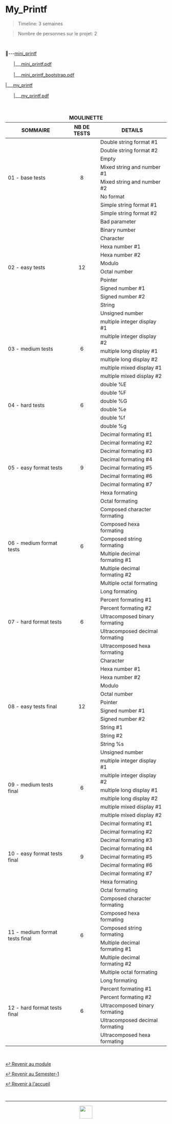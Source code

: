 # My_Printf

> Timeline: 3 semaines

> Nombre de personnes sur le projet: 2

<br>

📂---[mini_printf](https://github.com/Studio-17/Epitech-Subjects/tree/main/Semester-1/B-CPE-101/My_Printf/mini_printf)

ㅤㅤ|\_\_\_[mini_printf.pdf](https://github.com/Studio-17/Epitech-Subjects/blob/main/Semester-1/B-CPE-101/My_Printf/mini_printf/mini_printf.pdf)

ㅤㅤ|\_\_\_[mini_printf_bootstrap.pdf](https://github.com/Studio-17/Epitech-Subjects/blob/main/Semester-1/B-CPE-101/My_Printf/mini_printf/mini_printf_bootstrap.pdf)

|\_\_\_[my_printf](https://github.com/Studio-17/Epitech-Subjects/tree/main/Semester-1/B-CPE-101/My_Printf/my_printf)

ㅤㅤ|\_\_\_[my_printf.pdf](https://github.com/Studio-17/Epitech-Subjects/blob/main/Semester-1/B-CPE-101/My_Printf/my_printf/my_printf.pdf)


<br>


<table align="center">
    <thead>
        <tr>
            <td colspan="3" align="center"><strong>MOULINETTE</strong></td>
        </tr>
        <tr>
            <th>SOMMAIRE</th>
            <th>NB DE TESTS</th>
            <th>DETAILS</th>
        </tr>
    </thead>
    <tbody>
        <tr>
            <td rowspan="8">01 - base tests</td>
            <td rowspan="8" style="text-align: center;">8</td>
            <td>Double string format #1</td>
        </tr>
    		<tr>
			<td>Double string format #2</td>
		</tr>
		<tr>
			<td>Empty</td>
		</tr>
		<tr>
			<td>Mixed string and number #1</td>
		</tr>
		<tr>
			<td>Mixed string and number #2</td>
		</tr>
		<tr>
			<td>No format</td>
		</tr>
		<tr>
			<td>Simple string format #1</td>
		</tr>
		<tr>
			<td>Simple string format #2</td>
		</tr>
        <tr>
            <td rowspan="12">02 - easy tests</td>
            <td rowspan="12" style="text-align: center;">12</td>
            <td>Bad parameter</td>
        </tr>
    		<tr>
			<td>Binary number</td>
		</tr>
		<tr>
			<td>Character</td>
		</tr>
		<tr>
			<td>Hexa number #1</td>
		</tr>
		<tr>
			<td>Hexa number #2</td>
		</tr>
		<tr>
			<td>Modulo</td>
		</tr>
		<tr>
			<td>Octal number</td>
		</tr>
		<tr>
			<td>Pointer</td>
		</tr>
		<tr>
			<td>Signed number #1</td>
		</tr>
		<tr>
			<td>Signed number #2</td>
		</tr>
		<tr>
			<td>String</td>
		</tr>
		<tr>
			<td>Unsigned number</td>
		</tr>
        <tr>
            <td rowspan="6">03 - medium tests</td>
            <td rowspan="6" style="text-align: center;">6</td>
            <td>multiple integer display #1</td>
        </tr>
    		<tr>
			<td>multiple integer display #2</td>
		</tr>
		<tr>
			<td>multiple long display #1</td>
		</tr>
		<tr>
			<td>multiple long display #2</td>
		</tr>
		<tr>
			<td>multiple mixed display #1</td>
		</tr>
		<tr>
			<td>multiple mixed display #2</td>
		</tr>
        <tr>
            <td rowspan="6">04 - hard tests</td>
            <td rowspan="6" style="text-align: center;">6</td>
            <td>double %E</td>
        </tr>
    		<tr>
			<td>double %F</td>
		</tr>
		<tr>
			<td>double %G</td>
		</tr>
		<tr>
			<td>double %e</td>
		</tr>
		<tr>
			<td>double %f</td>
		</tr>
		<tr>
			<td>double %g</td>
		</tr>
        <tr>
            <td rowspan="9">05 - easy format tests</td>
            <td rowspan="9" style="text-align: center;">9</td>
            <td>Decimal formating #1</td>
        </tr>
    		<tr>
			<td>Decimal formating #2</td>
		</tr>
		<tr>
			<td>Decimal formating #3</td>
		</tr>
		<tr>
			<td>Decimal formating #4</td>
		</tr>
		<tr>
			<td>Decimal formating #5</td>
		</tr>
		<tr>
			<td>Decimal formating #6</td>
		</tr>
		<tr>
			<td>Decimal formating #7</td>
		</tr>
		<tr>
			<td>Hexa formating</td>
		</tr>
		<tr>
			<td>Octal formating</td>
		</tr>
        <tr>
            <td rowspan="6">06 - medium format tests</td>
            <td rowspan="6" style="text-align: center;">6</td>
            <td>Composed character formating</td>
        </tr>
    		<tr>
			<td>Composed hexa formating</td>
		</tr>
		<tr>
			<td>Composed string formating</td>
		</tr>
		<tr>
			<td>Multiple decimal formating #1</td>
		</tr>
		<tr>
			<td>Multiple decimal formating #2</td>
		</tr>
		<tr>
			<td>Multiple octal formating</td>
		</tr>
        <tr>
            <td rowspan="6">07 - hard format tests</td>
            <td rowspan="6" style="text-align: center;">6</td>
            <td>Long formating</td>
        </tr>
    		<tr>
			<td>Percent formating #1</td>
		</tr>
		<tr>
			<td>Percent formating #2</td>
		</tr>
		<tr>
			<td>Ultracomposed binary formating</td>
		</tr>
		<tr>
			<td>Ultracomposed decimal formating</td>
		</tr>
		<tr>
			<td>Ultracomposed hexa formating</td>
		</tr>
        <tr>
            <td rowspan="12">08 - easy tests final</td>
            <td rowspan="12" style="text-align: center;">12</td>
            <td>Character</td>
        </tr>
    		<tr>
			<td>Hexa number #1</td>
		</tr>
		<tr>
			<td>Hexa number #2</td>
		</tr>
		<tr>
			<td>Modulo</td>
		</tr>
		<tr>
			<td>Octal number</td>
		</tr>
		<tr>
			<td>Pointer</td>
		</tr>
		<tr>
			<td>Signed number #1</td>
		</tr>
		<tr>
			<td>Signed number #2</td>
		</tr>
		<tr>
			<td>String #1</td>
		</tr>
		<tr>
			<td>String #2</td>
		</tr>
		<tr>
			<td>String %s</td>
		</tr>
		<tr>
			<td>Unsigned number</td>
		</tr>
        <tr>
            <td rowspan="6">09 - medium tests final</td>
            <td rowspan="6" style="text-align: center;">6</td>
            <td>multiple integer display #1</td>
        </tr>
    		<tr>
			<td>multiple integer display #2</td>
		</tr>
		<tr>
			<td>multiple long display #1</td>
		</tr>
		<tr>
			<td>multiple long display #2</td>
		</tr>
		<tr>
			<td>multiple mixed display #1</td>
		</tr>
		<tr>
			<td>multiple mixed display #2</td>
		</tr>
        <tr>
            <td rowspan="9">10 - easy format tests final</td>
            <td rowspan="9" style="text-align: center;">9</td>
            <td>Decimal formating #1</td>
        </tr>
    		<tr>
			<td>Decimal formating #2</td>
		</tr>
		<tr>
			<td>Decimal formating #3</td>
		</tr>
		<tr>
			<td>Decimal formating #4</td>
		</tr>
		<tr>
			<td>Decimal formating #5</td>
		</tr>
		<tr>
			<td>Decimal formating #6</td>
		</tr>
		<tr>
			<td>Decimal formating #7</td>
		</tr>
		<tr>
			<td>Hexa formating</td>
		</tr>
		<tr>
			<td>Octal formating</td>
		</tr>
        <tr>
            <td rowspan="6">11 - medium format tests final</td>
            <td rowspan="6" style="text-align: center;">6</td>
            <td>Composed character formating</td>
        </tr>
    		<tr>
			<td>Composed hexa formating</td>
		</tr>
		<tr>
			<td>Composed string formating</td>
		</tr>
		<tr>
			<td>Multiple decimal formating #1</td>
		</tr>
		<tr>
			<td>Multiple decimal formating #2</td>
		</tr>
		<tr>
			<td>Multiple octal formating</td>
		</tr>
        <tr>
            <td rowspan="6">12 - hard format tests final</td>
            <td rowspan="6" style="text-align: center;">6</td>
            <td>Long formating</td>
        </tr>
    		<tr>
			<td>Percent formating #1</td>
		</tr>
		<tr>
			<td>Percent formating #2</td>
		</tr>
		<tr>
			<td>Ultracomposed binary formating</td>
		</tr>
		<tr>
			<td>Ultracomposed decimal formating</td>
		</tr>
		<tr>
			<td>Ultracomposed hexa formating</td>
		</tr>
	</tbody>
</table>

<br>

[↩️ Revenir au module](https://github.com/Studio-17/Epitech-Subjects/blob/main/Semester-1/B-CPE-101)

[↩️ Revenir au Semester-1](https://github.com/Studio-17/Epitech-Subjects/blob/main/Semester-1)

[↩️ Revenir à l'accueil](https://github.com/Studio-17/Epitech-Subjects/)

<br>

---

<div align="center">

<a href="https://github.com/Studio-17" target="_blank"><img src="https://github.com/Kaiwinta/Epitech-Subjects/blob/feat/Pge2028-first-year/assets/voc17.gif" width="40"></a>

</div>